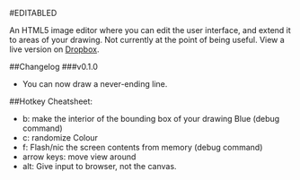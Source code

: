 #EDITABLED

An HTML5 image editor where you can edit the user interface, and extend it to areas of your drawing. Not currently at the point of being useful. View a live version on [Dropbox](https://dl.dropboxusercontent.com/u/138485812/editabled/fullscreen.html).

##Changelog
###v0.1.0
- You can now draw a never-ending line.

##Hotkey Cheatsheet:
- b: make the interior of the bounding box of your drawing Blue (debug command)
- c: randomize Colour
- f: Flash/nic the screen contents from memory (debug command)
- arrow keys: move view around
- alt: Give input to browser, not the canvas.
